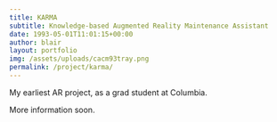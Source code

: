 ```yaml
---
title: KARMA
subtitle: Knowledge-based Augmented Reality Maintenance Assistant 
date: 1993-05-01T11:01:15+00:00
author: blair
layout: portfolio
img: /assets/uploads/cacm93tray.png
permalink: /project/karma/
---
```


My earliest AR project, as a grad student at Columbia.  

More information soon.